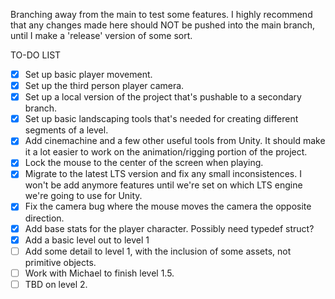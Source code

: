 Branching away from the main to test some features.
I highly recommend that any changes made here should NOT be pushed into the main branch, until I make a 'release' version of some sort.

TO-DO LIST
- [X] Set up basic player movement.
- [X] Set up the third person player camera.
- [X] Set up a local version of the project that's pushable to a secondary branch.
- [X] Set up basic landscaping tools that's needed for creating different segments of a level.
- [X] Add cinemachine and a few other useful tools from Unity. It should make it a lot easier to work on the animation/rigging portion of the project.
- [X] Lock the mouse to the center of the screen when playing.
- [X] Migrate to the latest LTS version and fix any small inconsistences. I won't be add anymore features until we're set on which LTS engine we're going to use for Unity.
- [X] Fix the camera bug where the mouse moves the camera the opposite direction.
- [X] Add base stats for the player character. Possibly need typedef struct?
- [X] Add a basic level out to level 1
- [ ] Add some detail to level 1, with the inclusion of some assets, not primitive objects.
- [ ] Work with Michael to finish level 1.5.
- [ ] TBD on level 2.
